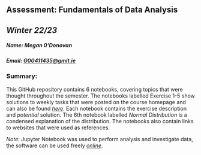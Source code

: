 ## Assessment: Fundamentals of Data Analysis

*Winter 22/23*
-------------------------------------------------------
##### Name: Megan 0'Donovan
##### Email: G00411435@gmit.ie

### Summary:
This GitHub repository contains 6 notebooks, covering topics that were thought throughout the semester. The notebooks labelled Exercise 1-5 show solutions to weekly tasks that were posted on the course homepage and can also be found <em><a href=https://github.com/ianmcloughlin/2223-S1-fund-data-analysis/tree/main/notebooks>here</a></em>. Each notebook contains the exercise description and *potential* solution. The 6th notebook labelled *Normal Distribution* is a condensed explanation of the distribution. The notebooks also contain links to websites that were used as references.  

*Note:* Jupyter Notebook was used to perform analysis and investigate data, the software can be used freely <em><a href=https://jupyter.org/try>online</a></em>.
